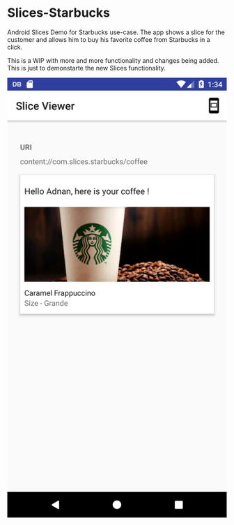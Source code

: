 # Slices-Starbucks
Android Slices Demo for Starbucks use-case. The app shows a slice for the customer and allows him to buy his favorite coffee from Starbucks in a click.


This is a WIP with more and more functionality and changes being added. This is just to demonstarte the new Slices functionality.

![Screenshot](https://github.com/adnan-SM/slices-starbucks/blob/master/slices.png)
